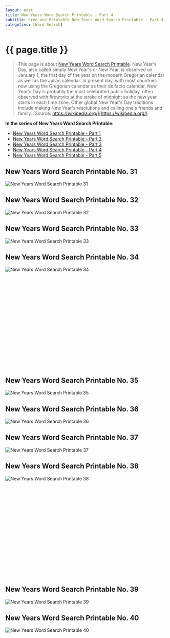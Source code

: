 ```yaml
---
layout: post
title: New Years Word Search Printable - Part 4
subtitle: Free and Printable New Years Word Search Printable - Part 4
categoties: [Word Search]
---
```

{{ page.title }}
================
> This page is about [New Years Word Search Printable](https://freecoloringpages.github.io/). New Year's Day, also called simply New Year's or New Year, is observed on January 1, the first day of the year on the modern Gregorian calendar as well as the Julian calendar. In present day, with most countries now using the Gregorian calendar as their de facto calendar, New Year's Day is probably the most celebrated public holiday, often observed with fireworks at the stroke of midnight as the new year starts in each time zone. Other global New Year's Day traditions include making New Year's resolutions and calling one's friends and family. [Source: https://wikipedia.org/](https://wikipedia.org/)

**In the series of New Years Word Search Printable:**

* [New Years Word Search Printable - Part 1](https://freecoloringpages.github.io/2017/11/21/New-Years-Word-Search-Printable-part-1.html)
* [New Years Word Search Printable - Part 2](https://freecoloringpages.github.io/2017/11/21/New-Years-Word-Search-Printable-part-2.html)
* [New Years Word Search Printable - Part 3](https://freecoloringpages.github.io/2017/11/21/New-Years-Word-Search-Printable-part-3.html)
* [New Years Word Search Printable - Part 4](https://freecoloringpages.github.io/2017/11/21/New-Years-Word-Search-Printable-part-4.html)
* [New Years Word Search Printable - Part 5](https://freecoloringpages.github.io/2017/11/21/New-Years-Word-Search-Printable-part-5.html)

## New Years Word Search Printable No. 31
![New Years Word Search Printable 31](https://freecoloringpages.github.io/img/New-Years-Word-Search-Printable%20(31).jpg "New Years Word Search Printable 31")

## New Years Word Search Printable No. 32
![New Years Word Search Printable 32](https://freecoloringpages.github.io/img/New-Years-Word-Search-Printable%20(32).jpg "New Years Word Search Printable 32")

## New Years Word Search Printable No. 33
![New Years Word Search Printable 33](https://freecoloringpages.github.io/img/New-Years-Word-Search-Printable%20(33).jpg "New Years Word Search Printable 33")

## New Years Word Search Printable No. 34
![New Years Word Search Printable 34](https://freecoloringpages.github.io/img/New-Years-Word-Search-Printable%20(34).jpg "New Years Word Search Printable 34")

<script async src="//pagead2.googlesyndication.com/pagead/js/adsbygoogle.js"></script><!-- Texxtonly --><ins class="adsbygoogle" style="display:inline-block;width:336px;height:280px" data-ad-client="ca-pub-6753140515841889" data-ad-slot="3207852233"></ins><script>(adsbygoogle = window.adsbygoogle || []).push({}); </script>

## New Years Word Search Printable No. 35
![New Years Word Search Printable 35](https://freecoloringpages.github.io/img/New-Years-Word-Search-Printable%20(35).jpg "New Years Word Search Printable 35")

## New Years Word Search Printable No. 36
![New Years Word Search Printable 36](https://freecoloringpages.github.io/img/New-Years-Word-Search-Printable%20(36).jpg "New Years Word Search Printable 36")

## New Years Word Search Printable No. 37
![New Years Word Search Printable 37](https://freecoloringpages.github.io/img/New-Years-Word-Search-Printable%20(37).jpg "New Years Word Search Printable 37")

## New Years Word Search Printable No. 38
![New Years Word Search Printable 38](https://freecoloringpages.github.io/img/New-Years-Word-Search-Printable%20(38).jpg "New Years Word Search Printable 38")

<script async src="//pagead2.googlesyndication.com/pagead/js/adsbygoogle.js"></script><!-- Texxtonly --><ins class="adsbygoogle" style="display:inline-block;width:336px;height:280px" data-ad-client="ca-pub-6753140515841889" data-ad-slot="3207852233"></ins><script>(adsbygoogle = window.adsbygoogle || []).push({}); </script>

## New Years Word Search Printable No. 39
![New Years Word Search Printable 39](https://freecoloringpages.github.io/img/New-Years-Word-Search-Printable%20(39).jpg "New Years Word Search Printable 39")

## New Years Word Search Printable No. 40
![New Years Word Search Printable 40](https://freecoloringpages.github.io/img/New-Years-Word-Search-Printable%20(40).jpg "New Years Word Search Printable 40")

